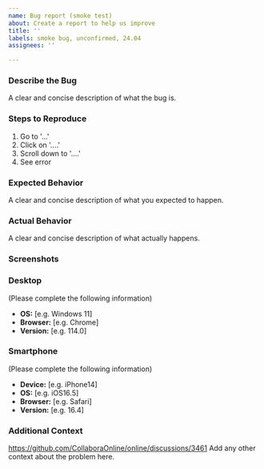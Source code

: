 ```yaml
---
name: Bug report (smoke test)
about: Create a report to help us improve
title: ''
labels: smoke bug, unconfirmed, 24.04
assignees: ''

---
```


### Describe the Bug

A clear and concise description of what the bug is.

### Steps to Reproduce

1. Go to '...'
2. Click on '....'
3. Scroll down to '....'
4. See error

### Expected Behavior
A clear and concise description of what you expected to happen.

### Actual Behavior

A clear and concise description of what actually happens.

### Screenshots

### Desktop

(Please complete the following information)
 - **OS:** [e.g. Windows 11]
 - **Browser:** [e.g. Chrome]
 - **Version:** [e.g. 114.0]

### Smartphone

(Please complete the following information)
 - **Device:** [e.g. iPhone14]
 - **OS:** [e.g. iOS16.5]
 - **Browser:** [e.g. Safari]
 - **Version:** [e.g. 16.4]

### Additional Context

https://github.com/CollaboraOnline/online/discussions/3461
Add any other context about the problem here.

